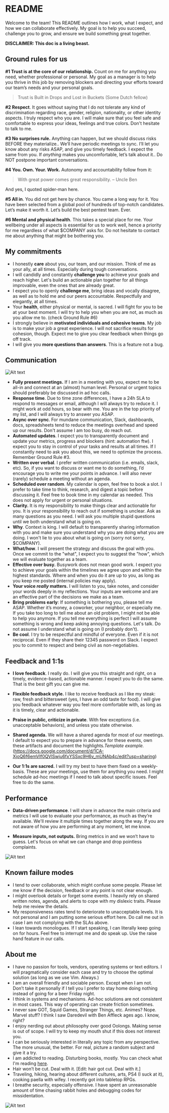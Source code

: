 # README

Welcome to the team! This README outlines how I work, what I expect, and how we can collaborate effectively. My goal is to help you succeed, challenge you to grow, and ensure we build something great together.

**DISCLAIMER: This doc is a living beast.**

## Ground rules for us

**#1 Trust is at the core of our relationship.** Count on me for anything you need, whether professional or personal. My goal as a manager is to help you thrive in this job by removing blockers and directing your efforts toward our team’s needs and your personal goals.

> Trust is Built in Drops and Lost in Buckets (Some Dutch fellow)

**#2 Respect**. It goes without saying that I do not tolerate any kind of discrimination regarding race, gender, religion, nationality, or other identity aspects. I truly respect who you are. I will make sure that you feel safe and comfortable to express your ideas, feelings and true colors. Don't hesitate to talk to me.

**#3 No surprises rule.** Anything can happen, but we should discuss risks BEFORE they materialize.. We’ll have periodic meetings to sync. I’ll let you know about any risks ASAP, and give you timely feedback. I expect the same from you. If *anything* makes you uncomfortable, let’s talk about it.. Do NOT postpone important conversations.

**#4 You. Own. Your. Work.** Autonomy and accountability follow from it:

> With great power comes great responsibility. – Uncle Ben

And yes, I quoted spider-man here.

**#5 All in**. You did not get here by chance. You came a long way for it. You have been selected from a global pool of hundreds of top-notch candidates. Let’s make it worth it. Let’s build the best pentest team. Ever. 

**#6 Mental and physical health**. This takes a special place for me. Your wellbeing under all aspects is essential for us to work well, hence a priority for me regardless of what $COMPANY asks for. Do not hesitate to contact me about anything that might be bothering you.

## My commitments

* I honestly **care** about you, our team, and our mission. Think of me as your ally, at all times. Especially during tough conversations.
* I will candidly and constantly **challenge you** to achieve your goals and reach higher. Let's build an actionable plan together for all things improvable, even the ones that are already great.
* I expect you to openly **challenge me**, bring ideas and vocally disagree, as well as to hold me and our peers accountable. Respectfully and elegantly, at all times.
* Your **health**, either physical or mental, is sacred. I will fight for you to be at your best moment. I will try to help you when you are not, as much as you allow me to. (check Ground Rule #6)
* I strongly believe in **motivated individuals and cohesive teams**. My job is to make your job a great experience. I will not sacrifice results for cohesion, though. Expect me to give you clear feedback when things go off track.
* I will give you **more questions than answers**. This is a feature not a bug.

## Communication

![Alt text](img/comm.png?raw=true "Communication the secret is")

* **Fully present meetings.** If I am in a meeting with you, expect me to be all-in and connect at an (almost) human level. Personal or urgent topics should preferably be discussed in ad hoc calls.
* **Response time**. Due to time zone differences, I have a 24h SLA to respond to messages or email, although I will always try to reduce it. I might work at odd hours, so bear with me. You are in the top priority of my list, and I will always try to answer you ASAP.
* **Async over sync**. For mundane communication, Slack, dashboards, docs, spreadsheets tend to reduce the meetings overhead and speed up our results. Don't assume I am too busy, do reach out.
* **Automated updates**. I expect you to transparently document and update your metrics, progress and blockers (hint: automation ftw). I expect you to stay in control of your tasks and results at all times. If I constantly need to ask you about this, we need to optimize the process. Remember Ground Rule #3.
* **Written over verbal**. I prefer written communication (i.e. emails, slack, etc). So, if you want to discuss or want me to do something, I’d encourage you to write me your points in advance. I will also never (rarely) schedule a meeting without an agenda.
* **Scheduled over random**. My calendar is open, feel free to book a slot. I prefer to take time to think, research, and digest a topic before discussing it. Feel free to book time in my calendar as needed. This does not apply for urgent or personal situations.
* **Clarity.** It is my responsibility to make things clear and actionable for you. It is your responsibility to reach out if something is unclear. Ask as many questions as you need. I will ask you multiple stupid questions until we both understand what is going on.
* **Why**. Context is king. I will default to transparently sharing information with you and make sure you understand why you are doing what you are doing. I won't lie to you about what is going on (sorry not sorry, $COMPANY).
* **What/how**. I will present the strategy and discuss the goal with you. Once we commit to the "what", I expect you to suggest the "how", which we will evaluate together as a team.
* **Effective over busy.** Busywork does not mean good work. I expect you to achieve your goals within the timelines we agree upon and within the highest standards. Where and when you do it are up to you, as long as you keep me posted (internal policies may apply).
* **Your voice _really_ matters.** I will listen to you, take notes, and consider your words deeply in my reflections. Your inputs are welcome and are an effective part of the decisions we make as a team.
* **Bring problems early**: If something is bothering you, please tell me ASAP. Whether it’s money, a coworker, your neighbor, or especially me. If you take too long to tell me about an old problem, I might not be able to help you anymore. If you tell me everything is perfect I will assume something is wrong and keep asking annoying questions. Let's talk. Do not assume I understand what is going on (I probably don't).
* **Be cool**. I try to be respectful and mindful of everyone. Even if it is not reciprocal. Even if they share their 12345 password on Slack. I expect you to commit to respect and being civil as non-negotiables.

## Feedback and 1:1s

* **I love feedback**. I really do. I will give you this straight and right, on a timely, evidence-based, actionable manner. I expect you to do the same. That is the best gift you can give me.

* **Flexible feedback style.** I like to receive feedback as I like my steak: raw, fresh and bittersweet (yes, I have an odd taste for food). I will give you feedback whatever way you feel more comfortable with, as long as it is timely, clear and actionable.

* **Praise in public, criticize in private**. With few exceptions (i.e. unacceptable behaviors), and unless you state otherwise.

* **Shared agenda.** We will have a shared agenda for most of our meetings. I default to expect you to prepare in advance for these events, own these artifacts and document the highlights._Template example._ (https://docs.google.com/document/d/1CA-XjoQ6f6emVIf0QVlSwju6fxYSSxc9H6v_mUNAb4c/edit?usp=sharing)

* **Our 1:1s are sacred.** I will try my best to have them fixed on a weekly-basis. These are *your* meetings, use them for anything you need. I might schedule ad-hoc meetings if I need to talk about specific issues. Feel free to do the same.

## Performance

* **Data-driven performance**. I will share in advance the main criteria and metrics I will use to evaluate your performance, as much as they’re available. We'll review it multiple times together along the way. If you are not aware of how you are performing at any moment, let me know.

* **Measure inputs, not outputs.** Bring metrics in and we won’t have to guess. Let's focus on what we can change and drop pointless complaints.

![Alt text](img/measure.png?raw=true "No data no problems")

## Known failure modes

* I tend to over collaborate, which might confuse some people. Please let me know if the decision, feedback or any point is not clear enough.
* I might overlook details or forget some events. I heavily rely on shared written notes, agenda, and alerts to cope with my dislexic traits. Please help me review the details.
* My responsiveness rates tend to deteriorate to unacceptable levels. It is not personal and I am putting some serious effort here. Do call me out in case I am not complying with the SLAs above.
* I lean towards monologues. If I start speaking, I can literally keep going on for hours. Feel free to interrupt me and do speak up. Use the raise hand feature in our calls.

## About me

* I have no passion for tools, vendors, operating systems or text editors. I will pragmatically consider each case and try to choose the optimal solution (as long as we use Vim. Always.)
* I am an overall friendly and sociable person. Except when I am not. Don’t take it personally if I tell you I prefer to stay home doing nothing instead of going for a beer Friday night.
* I think in systems and mechanisms. Ad-hoc solutions are not consistent in most cases. This way of operating can create friction sometimes.
* I never saw GOT, Squid Games, Stranger Things, etc. Animes? Nope. Marvel stuff? I think I saw Daredevil with Ben Affleck ages ago. I know, right?
* I enjoy nerding out about philosophy over good Oolongs. Making sense is out of scope. I will try to keep my mouth shut if this does not interest you.
* I can be seriously interested in literally any topic from any perspective. The more unusual, the better. For real, picture a random subject and give it a try.
* I am addicted to reading. Disturbing books, mostly. You can check what I'm reading [here](https://www.goodreads.com/user/show/37626915-marcos-valle).
* Hair won’t be cut. Deal with it. [Edit: hair got cut. Deal with it.]
* Traveling, hiking, hearing about different cultures, arts, PS4 (I suck at it), cooking paella with wifey. I recently got into tabletop RPGs.
* I breathe security, especially offensive. I have spent an unreasonable amount of time chasing rabbit holes and debugging codes for missidentation.

![Alt text](img/alice.png?raw=true "Rabbitholes")
